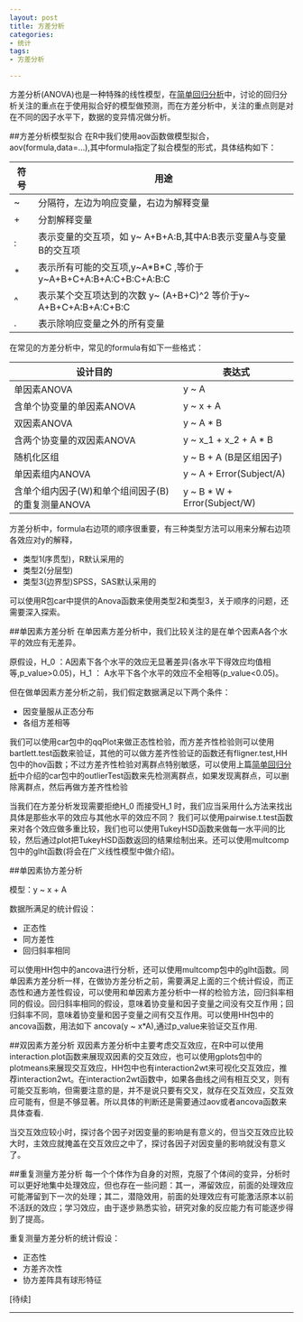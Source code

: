 ```yaml
---
layout: post
title: 方差分析
categories:
- 统计
tags:
- 方差分析

---
```

方差分析(ANOVA)也是一种特殊的线性模型，在[简单回归分析][regression]中，讨论的回归分析关注的重点在于使用拟合好的模型做预测，而在方差分析中，关注的重点则是对在不同的因子水平下，数据的变异情况做分析。

##方差分析模型拟合
在R中我们使用aov函数做模型拟合，aov(formula,data=…),其中formula指定了拟合模型的形式，具体结构如下：

符号		| 用途
----	| ----
~		| 分隔符，左边为响应变量，右边为解释变量
+		| 分割解释变量
:		| 表示变量的交互项，如 y~ A+B+A:B,其中A:B表示变量A与变量B的交互项
*		| 表示所有可能的交互项,y~A\*B\*C ,等价于y~A+B+C+A:B+A:C+B:C+A:B:C
^		| 表示某个交互项达到的次数 y~ (A+B+C)^2 等价于y~ A+B+C+A:B+A:C+B:C
.		| 表示除响应变量之外的所有变量

在常见的方差分析中，常见的formula有如下一些格式：

设计目的 										| 表达式
----										| ----
单因素ANOVA									| y ~ A
含单个协变量的单因素ANOVA						| y ~ x + A
双因素ANOVA									| y ~ A \* B
含两个协变量的双因素ANOVA						| y ~ x_1 + x_2 + A \* B
随机化区组									| y ~ B + A (B是区组因子)
单因素组内ANOVA								| y ~ A + Error(Subject/A)
含单个组内因子(W)和单个组间因子(B)的重复测量ANOVA	| y ~ B \* W + Error(Subject/W)

方差分析中，formula右边项的顺序很重要，有三种类型方法可以用来分解右边项各效应对y的解释，

* 类型1(序贯型)，R默认采用的
* 类型2(分层型)
* 类型3(边界型)SPSS，SAS默认采用的

可以使用R包car中提供的Anova函数来使用类型2和类型3，关于顺序的问题，还需要深入探索。

##单因素方差分析
在单因素方差分析中，我们比较关注的是在单个因素A各个水平的效应有无差异。

 原假设，H_0 ：A因素下各个水平的效应无显著差异(各水平下得效应均值相等,p_value>0.05)，H_1 ： A水平下各个水平的效应不全相等(p_value<0.05)。
 
 但在做单因素方差分析之前，我们假定数据满足以下两个条件：
 
 * 因变量服从正态分布
 * 各组方差相等
 
 我们可以使用car包中的qqPlot来做正态性检验，而方差齐性检验则可以使用bartlett.test函数来验证，其他的可以做方差齐性验证的函数还有fligner.test,HH包中的hov函数；不过方差齐性检验对离群点特别敏感，可以使用上篇[简单回归分析][regression]中介绍的car包中的outlierTest函数来先检测离群点，如果发现离群点，可以删除离群点，然后再做方差齐性检验
 
 当我们在方差分析发现需要拒绝H_0 而接受H_1 时，我们应当采用什么方法来找出具体是那些水平的效应与其他水平的效应不同？ 我们可以使用pairwise.t.test函数来对各个效应做多重比较，我们也可以使用TukeyHSD函数来做每一水平间的比较，然后通过plot把TukeyHSD函数返回的结果绘制出来。还可以使用multcomp包中的glht函数(将会在广义线性模型中做介绍)。
 
##单因素协方差分析

模型：y ~ x + A

数据所满足的统计假设：

* 正态性
* 同方差性
* 回归斜率相同

可以使用HH包中的ancova进行分析，还可以使用multcomp包中的glht函数。同单因素方差分析一样，在做协方差分析之前，需要满足上面的三个统计假设，而正态性和通方差性假设，可以使用和单因素方差分析中一样的检验方法，回归斜率相同的假设。回归斜率相同的假设，意味着协变量和因子变量之间没有交互作用；回归斜率不同，意味着协变量和因子变量之间有交互作用。可以使用HH包中的ancova函数，用法如下 ancova(y ~ x*A),通过p_value来验证交互作用.

##双因素方差分析
双因素方差分析中主要考虑交互效应，在R中可以使用interaction.plot函数来展现双因素的交互效应，也可以使用gplots包中的plotmeans来展现交互效应，HH包中也有interaction2wt来可视化交互效应，推荐interaction2wt。在interaction2wt函数中，如果各曲线之间有相互交叉，则有可能交互影响，但需要注意的是，并不是说只要有交叉，就存在交互效应，交互效应可能有，但是不够显著。所以具体的判断还是需要通过aov或者ancova函数来具体查看.

当交互效应较小时，探讨各个因子对因变量的影响是有意义的，但当交互效应比较大时，主效应就掩盖在交互效应之中了，探讨各因子对因变量的影响就没有意义了。

##重复测量方差分析
每一个个体作为自身的对照，克服了个体间的变异，分析时可以更好地集中处理效应，但也存在一些问题：其一，滞留效应，前面的处理效应可能滞留到下一次的处理；其二，潜隐效用，前面的处理效应有可能激活原本以前不活跃的效应；学习效应，由于逐步熟悉实验，研究对象的反应能力有可能逐步得到了提高。

重复测量方差分析的统计假设：

* 正态性
* 方差齐次性
* 协方差阵具有球形特征

[待续]








-----
[regression]: http://jeff-lee.name/cn/2013/06/Regression-Analysis-1
